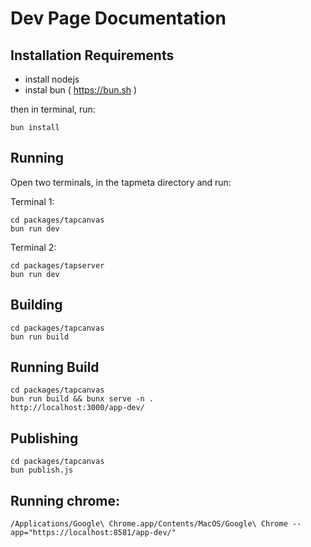 # Dev Page Documentation

## Installation Requirements

- install nodejs
- instal bun ( https://bun.sh )

then in terminal, run:

```
bun install
```

## Running

Open two terminals, in the tapmeta directory and run:

Terminal 1:
```
cd packages/tapcanvas
bun run dev
```

Terminal 2:
```
cd packages/tapserver
bun run dev
```

## Building

```
cd packages/tapcanvas
bun run build
```

## Running Build

```
cd packages/tapcanvas
bun run build && bunx serve -n .
http://localhost:3000/app-dev/
```

## Publishing

```
cd packages/tapcanvas
bun publish.js
```

## Running chrome:

```
/Applications/Google\ Chrome.app/Contents/MacOS/Google\ Chrome --app="https://localhost:8581/app-dev/"
```